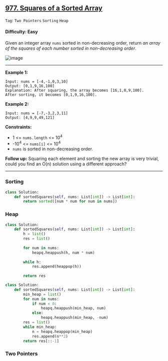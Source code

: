 ## [977. Squares of a Sorted Array](https://leetcode.com/problems/squares-of-a-sorted-array)

```Tag```: ```Two Pointers``` ```Sorting``` ```Heap```

#### Difficulty: Easy

Given an integer array ```nums``` sorted in non-decreasing order, return _an array of the squares of each number sorted in non-decreasing order_.

![image](https://user-images.githubusercontent.com/35042430/232183382-e5b5962c-8246-44f8-9375-4196910ff874.png)

---

__Example 1:__
```
Input: nums = [-4,-1,0,3,10]
Output: [0,1,9,16,100]
Explanation: After squaring, the array becomes [16,1,0,9,100].
After sorting, it becomes [0,1,9,16,100].
```

__Example 2:__
```
Input: nums = [-7,-3,2,3,11]
Output: [4,9,9,49,121]
```

__Constraints:__

- 1 <= ```nums.length``` <= 10<sup>4</sup>
- -10<sup>4</sup> <= ```nums[i]``` <= 10<sup>4</sup>
- ```nums``` is sorted in non-decreasing order.

__Follow up:__ Squaring each element and sorting the new array is very trivial, could you find an O(n) solution using a different approach?

---

### Sorting

```Python
class Solution:
    def sortedSquares(self, nums: List[int]) -> List[int]:
        return sorted([num * num for num in nums])
```

### Heap

```Python
class Solution:
    def sortedSquares(self, nums: List[int]) -> List[int]:
        h = list()
        res = list()
        
        for num in nums:
            heapq.heappush(h, num * num)
        
        while h:
            res.append(heappop(h))
        
        return res
```

```Python
class Solution:
    def sortedSquares(self, nums: List[int]) -> List[int]:
        min_heap = list()
        for num in nums:
            if num < 0:
                heapq.heappush(min_heap, num)
            else:
                heapq.heappush(min_heap, -num)
        res = list()
        while min_heap:
            n = heapq.heappop(min_heap)
            res.append(n**2)
        return res[::-1]
```

### Two Pointers

```Python

```
